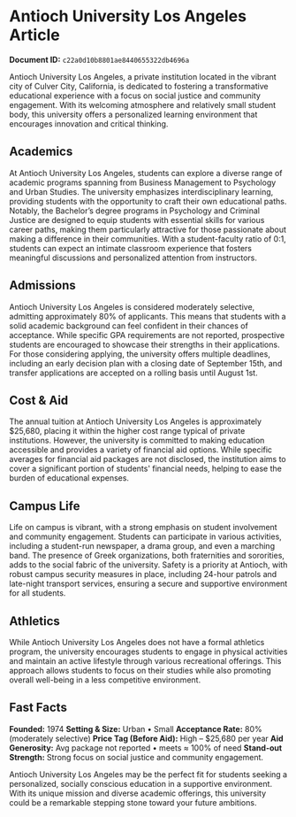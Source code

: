 # Antioch University Los Angeles Article

**Document ID:** `c22a0d10b8801ae8440655322db4696a`

Antioch University Los Angeles, a private institution located in the vibrant city of Culver City, California, is dedicated to fostering a transformative educational experience with a focus on social justice and community engagement. With its welcoming atmosphere and relatively small student body, this university offers a personalized learning environment that encourages innovation and critical thinking.

## Academics
At Antioch University Los Angeles, students can explore a diverse range of academic programs spanning from Business Management to Psychology and Urban Studies. The university emphasizes interdisciplinary learning, providing students with the opportunity to craft their own educational paths. Notably, the Bachelor’s degree programs in Psychology and Criminal Justice are designed to equip students with essential skills for various career paths, making them particularly attractive for those passionate about making a difference in their communities. With a student-faculty ratio of 0:1, students can expect an intimate classroom experience that fosters meaningful discussions and personalized attention from instructors.

## Admissions
Antioch University Los Angeles is considered moderately selective, admitting approximately 80% of applicants. This means that students with a solid academic background can feel confident in their chances of acceptance. While specific GPA requirements are not reported, prospective students are encouraged to showcase their strengths in their applications. For those considering applying, the university offers multiple deadlines, including an early decision plan with a closing date of September 15th, and transfer applications are accepted on a rolling basis until August 1st.

## Cost & Aid
The annual tuition at Antioch University Los Angeles is approximately $25,680, placing it within the higher cost range typical of private institutions. However, the university is committed to making education accessible and provides a variety of financial aid options. While specific averages for financial aid packages are not disclosed, the institution aims to cover a significant portion of students' financial needs, helping to ease the burden of educational expenses.

## Campus Life
Life on campus is vibrant, with a strong emphasis on student involvement and community engagement. Students can participate in various activities, including a student-run newspaper, a drama group, and even a marching band. The presence of Greek organizations, both fraternities and sororities, adds to the social fabric of the university. Safety is a priority at Antioch, with robust campus security measures in place, including 24-hour patrols and late-night transport services, ensuring a secure and supportive environment for all students.

## Athletics
While Antioch University Los Angeles does not have a formal athletics program, the university encourages students to engage in physical activities and maintain an active lifestyle through various recreational offerings. This approach allows students to focus on their studies while also promoting overall well-being in a less competitive environment.

## Fast Facts
**Founded:** 1974
**Setting & Size:** Urban • Small
**Acceptance Rate:** 80% (moderately selective)
**Price Tag (Before Aid):** High – $25,680 per year
**Aid Generosity:** Avg package not reported • meets ≈ 100% of need
**Stand-out Strength:** Strong focus on social justice and community engagement.

Antioch University Los Angeles may be the perfect fit for students seeking a personalized, socially conscious education in a supportive environment. With its unique mission and diverse academic offerings, this university could be a remarkable stepping stone toward your future ambitions.
